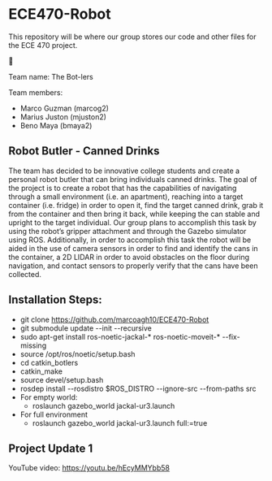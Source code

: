 # ECE470-Robot
This repository will be where our group stores our code and other files for the ECE 470 project.

:robot:

Team name: The Bot-lers

Team members:
- Marco Guzman (marcog2)
- Marius Juston (mjuston2)
- Beno Maya (bmaya2)


## Robot Butler - Canned Drinks

The team has decided to be innovative college students and create a personal robot butler that can bring individuals canned drinks. The goal of the project is to create a robot that has the capabilities of navigating through a small environment (i.e. an apartment), reaching into a target container (i.e. fridge) in order to open it, find the target canned drink, grab it from the container and then bring it back, while keeping the can stable and upright to the target individual. Our group plans to accomplish this task by using the robot’s gripper attachment and through the Gazebo simulator using ROS. Additionally, in order to accomplish this task the robot will be aided in the use of camera sensors in order to find and identify the cans in the container, a 2D LIDAR in order to avoid obstacles on the floor during navigation, and contact sensors to properly verify that the cans have been collected.

## Installation Steps:
- git clone https://github.com/marcoagh10/ECE470-Robot
- git submodule update --init --recursive
- sudo apt-get install ros-noetic-jackal-* ros-noetic-moveit-* --fix-missing
- source /opt/ros/noetic/setup.bash
- cd catkin_botlers
- catkin_make
- source devel/setup.bash
- rosdep install --rosdistro $ROS_DISTRO --ignore-src --from-paths src
- For empty world:
  - roslaunch gazebo_world jackal-ur3.launch
- For full environment
  - roslaunch gazebo_world jackal-ur3.launch full:=true

## Project Update 1

YouTube video: https://youtu.be/hEcyMMYbb58
